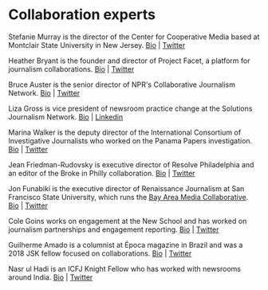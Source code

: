 # Collaboration experts

Stefanie Murray is the director of the Center for Cooperative Media based at Montclair State University in New Jersey. [Bio](https://centerforcooperativemedia.org/about/our-team/) \| [Twitter](https://twitter.com/stefaniemurray)  


Heather Bryant is the founder and director of Project Facet, a platform for journalism collaborations. [Bio](https://www.projectfacet.org/about/) \| [Twitter](https://twitter.com/hbcompass/)  


Bruce Auster is the senior director of NPR's Collaborative Journalism Network. [Bio](https://www.npr.org/people/121808871/bruce-austerhttps://www.npr.org/people/121808871/bruce-auster) \| [Twitter](https://twitter.com/bruceauster)  


Liza Gross is vice president of newsroom practice change at the Solutions Journalism Network. [Bio](https://www.solutionsjournalism.org/who-we-are/team) \| [Linkedin](https://www.linkedin.com/in/liza-gross-35a4054/)  


Marina Walker is the deputy director of the International Consortium of Investigative Journalists who worked on the Panama Papers investigation. [Bio](https://www.icij.org/about/) \| [Twitter](https://twitter.com/MarinaWalkerG)  


Jean Friedman-Rudovsky is executive director of Resolve Philadelphia and an editor of the Broke in Philly collaboration. [Bio](http://www.jeanreports.com/) \| [Twitter](https://twitter.com/jeannyfr?lang=en)  


Jon Funabiki is the executive director of Renaissance Journalism at San Francisco State University, which runs the [Bay Area Media Collaborative](https://renjournalism.org/bay-area-media-collaborative/). [Bio](https://renjournalism.org/about/staff/) \| [Twitter](https://twitter.com/funabiki)  


Cole Goins works on engagement at the New School and has worked on journalism partnerships and engagement reporting. [Bio](http://www.colegoins.com/cv/) \| [Twitter](https://twitter.com/colegoins)  


Guilherme Amado is a columnist at Época magazine in Brazil and was a 2018 JSK fellow focused on collaborations. [Bio](https://jsk.stanford.edu/fellows/class-of-2018/guilherme-amado/) \| [Twitter](https://twitter.com/guilherme_amado)  


Nasr ul Hadi is an ICFJ Knight Fellow who has worked with newsrooms around India. [Bio](https://www.icfj.org/our-work/knight/profiles/nasr-ul-hadi) \| [Twitter](https://twitter.com/nasrhadi)  


